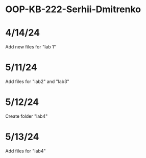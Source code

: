# OOP-KB-222-Serhii-Dmitrenko

# 4/14/24
  Add new files for "lab 1"
# 5/11/24
  Add files for "lab2" and "lab3"
# 5/12/24
  Create folder "lab4"
# 5/13/24
  Add files for "lab4"

